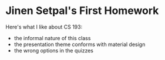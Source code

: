 # Jinen Setpal's First Homework

Here's what I like about CS 193:
- the informal nature of this class
- the presentation theme conforms with material design
- the wrong options in the quizzes
